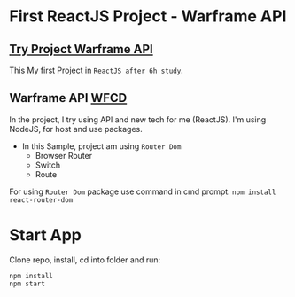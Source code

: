 # First ReactJS Project - Warframe API

## [Try Project Warframe API](https://warframe-api.netlify.com/)
This My first Project in `ReactJS after 6h study`.

## Warframe API [WFCD](https://github.com/WFCD)
In the project, I try using API and new tech for me (ReactJS).
I'm using NodeJS, for host and use packages.
- In this Sample, project am using `Router Dom`
  - Browser Router
  - Switch
  - Route
  
For using `Router Dom` package use command in cmd prompt:
```npm install react-router-dom```

# Start App
Clone repo, install, cd into folder and run:
```git
npm install
npm start
```
